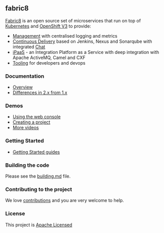 ## fabric8

[Fabric8](http://fabric8.io) is an open source set of microservices that run on top of [Kubernetes](http://kubernetes.io/) and [OpenShift V3](http://www.openshift.org/) to provide:

* [Management](http://fabric8.io/guide/management.html) with centralised logging and metrics
* [Continuous Delivery](http://fabric8.io/guide/cdelivery.html) based on Jenkins, Nexus and Sonarqube with integrated [Chat](http://fabric8.io/guide/chat.html)
* [iPaaS](http://fabric8.io/guide/ipaas.html) - an Integration Platform as a Service with deep integration with Apache ActiveMQ, Camel and CXF
* [Tooling](http://fabric8.io/guide/tools.html) for developers and devops

### Documentation

* [Overview](http://fabric8.io/guide/overview.html)
* [Differences in 2.x from 1.x](http://fabric8.io/guide/v2-changes.html)

### Demos

* [Using the web console](https://vimeo.com/125255595)
* [Creating a project](https://vimeo.com/125066673)
* [More videos](https://vimeo.com/album/2635012)

### Getting Started

* [Getting Started guides](http://fabric8.io/guide/getStarted.html)

### Building the code

Please see the [building.md](building.md) file.

### Contributing to the project

We love [contributions](Contributing.md) and you are very welcome to help.

### License

This project is [Apache Licensed](license.txt)
